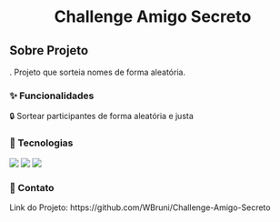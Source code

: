 <h1 align="center"> Challenge Amigo Secreto </h1>

<h2>Sobre Projeto</h2>
<p>. Projeto que sorteia nomes de forma aleatória.</p>

<h3>✨ Funcionalidades</h3>
<p>🔒 Sortear participantes de forma aleatória e justa<p></p>


<h3>🚀 Tecnologias</h3>
  <div>
    <img src="![HTML](https://img.shields.io/badge/HTML-%23E34F26)">
    <img src="https://img.shields.io/badge/CSS-1572B6?style=for-the-badge&logo=css3&logoColor=white">
    <img src="https://img.shields.io/badge/JavaScript-F7DF1E?style=for-the-badge&logo=javascript&logoColor=black">
  </div>
<h3>📧 Contato</h3>
<p>Link do Projeto: https://github.com/WBruni/Challenge-Amigo-Secreto</p>
